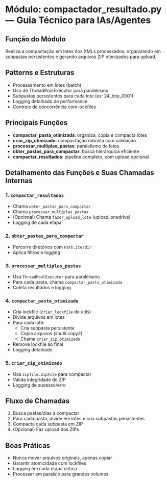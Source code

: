 # Módulo: compactador_resultado.py — Guia Técnico para IAs/Agentes

## Função do Módulo
Realiza a compactação em lotes dos XMLs processados, organizando em subpastas persistentes e gerando arquivos ZIP otimizados para upload.

## Patterns e Estruturas
- Processamento em lotes (batch)
- Uso de ThreadPoolExecutor para paralelismo
- Subpastas persistentes para cada lote (ex: 24_lote_0001)
- Logging detalhado de performance
- Controle de concorrência com lockfiles

## Principais Funções
- **compactar_pasta_otimizada**: organiza, copia e compacta lotes
- **criar_zip_otimizado**: compactação robusta com validação
- **processar_multiplas_pastas**: paralelismo de lotes
- **obter_pastas_para_compactar**: busca hierárquica eficiente
- **compactar_resultados**: pipeline completo, com upload opcional

## Detalhamento das Funções e Suas Chamadas Internas

### 1. `compactar_resultados`
- Chama `obter_pastas_para_compactar`
- Chama `processar_multiplas_pastas`
- (Opcional) Chama `fazer_upload_lote` (upload_onedrive)
- Logging de cada etapa

### 2. `obter_pastas_para_compactar`
- Percorre diretórios com `Path.iterdir`
- Aplica filtros e logging

### 3. `processar_multiplas_pastas`
- Usa `ThreadPoolExecutor` para paralelismo
- Para cada pasta, chama `compactar_pasta_otimizada`
- Coleta resultados e logging

### 4. `compactar_pasta_otimizada`
- Cria lockfile (`criar_lockfile` do utils)
- Divide arquivos em lotes
- Para cada lote:
    - Cria subpasta persistente
    - Copia arquivos (shutil.copy2)
    - Chama `criar_zip_otimizado`
- Remove lockfile ao final
- Logging detalhado

### 5. `criar_zip_otimizado`
- Usa `zipfile.ZipFile` para compactar
- Valida integridade do ZIP
- Logging de sucesso/erro

## Fluxo de Chamadas
1. Busca pastas/dias a compactar
2. Para cada pasta, divide em lotes e cria subpastas persistentes
3. Compacta cada subpasta em ZIP
4. (Opcional) Faz upload dos ZIPs

## Boas Práticas
- Nunca mover arquivos originais, apenas copiar
- Garantir atomicidade com lockfiles
- Logging em cada etapa crítica
- Processar em paralelo para grandes volumes
